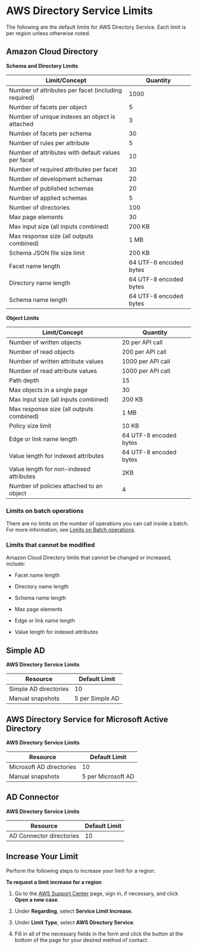 # AWS Directory Service Limits<a name="limits"></a>

The following are the default limits for AWS Directory Service\. Each limit is per region unless otherwise noted\.

## Amazon Cloud Directory<a name="limits_cd"></a>


**Schema and Directory Limits**  

| Limit/Concept | Quantity | 
| --- | --- | 
| Number of attributes per facet \(including required\) | 1000 | 
| Number of facets per object | 5 | 
| Number of unique indexes an object is attached | 3 | 
| Number of facets per schema | 30 | 
| Number of rules per attribute | 5 | 
| Number of attributes with default values per facet | 10 | 
| Number of required attributes per facet | 30 | 
| Number of development schemas | 20 | 
| Number of published schemas | 20 | 
| Number of applied schemas | 5 | 
| Number of directories | 100 | 
| Max page elements | 30  | 
| Max input size \(all inputs combined\) | 200 KB | 
| Max response size \(all outputs combined\) | 1 MB | 
| Schema JSON file size limit | 200 KB | 
| Facet name length | 64 UTF\-8 encoded bytes | 
| Directory name length | 64 UTF\-8 encoded bytes | 
| Schema name length | 64 UTF\-8 encoded bytes | 


**Object Limits**  

| Limit/Concept | Quantity | 
| --- | --- | 
| Number of written objects | 20 per API call  | 
| Number of read objects | 200 per API call | 
| Number of written attribute values | 1000 per API call | 
| Number of read attribute values | 1000 per API call | 
| Path depth | 15 | 
| Max objects in a single page | 30 | 
| Max input size \(all inputs combined\) | 200 KB | 
| Max response size \(all outputs combined\) | 1 MB | 
| Policy size limit | 10 KB | 
| Edge or link name length | 64 UTF\-8 encoded bytes | 
| Value length for indexed attributes | 64 UTF\-8 encoded bytes | 
| Value length for non\-indexed attributes | 2KB | 
| Number of policies attached to an object | 4 | 

### Limits on batch operations<a name="limitsonbatchops"></a>

There are no limits on the number of operations you can call inside a batch\. For more information, see [Limits on Batch operations](batches.md#batchlimits)\.

### Limits that cannot be modified<a name="limitscantbemodified"></a>

Amazon Cloud Directory limits that cannot be changed or increased, include:

+ Facet name length

+ Directory name length

+ Schema name length

+ Max page elements

+ Edge or link name length

+ Value length for indexed attributes

## Simple AD<a name="limits_simplead"></a>


**AWS Directory Service Limits**  

| Resource | Default Limit | 
| --- | --- | 
| Simple AD directories | 10 | 
| Manual snapshots | 5 per Simple AD | 

## AWS Directory Service for Microsoft Active Directory<a name="limits_managed"></a>


**AWS Directory Service Limits**  

| Resource | Default Limit | 
| --- | --- | 
| Microsoft AD directories | 10 | 
| Manual snapshots | 5 per Microsoft AD | 

## AD Connector<a name="limits_connector"></a>


**AWS Directory Service Limits**  

| Resource | Default Limit | 
| --- | --- | 
| AD Connector directories | 10 | 

## Increase Your Limit<a name="increase_limit"></a>

Perform the following steps to increase your limit for a region\.

**To request a limit increase for a region**

1. Go to the [AWS Support Center](https://console.aws.amazon.com/support/home#/) page, sign in, if necessary, and click **Open a new case**\.

1. Under **Regarding**, select **Service Limit Increase**\.

1. Under **Limit Type**, select **AWS Directory Service**\.

1. Fill in all of the necessary fields in the form and click the button at the bottom of the page for your desired method of contact\.